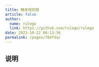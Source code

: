 ```yaml
---
title: 触发规则链
article: false
author: 
  name: rulego
  link: https://github.com/rulego/rulego
date: 2023-10-22 00:13:56
permalink: /pages/784fda/
---
```


## 说明

